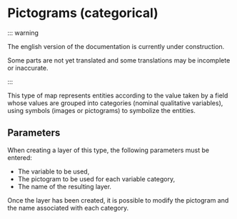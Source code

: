 # Pictograms (categorical)

::: warning

The english version of the documentation is currently under construction.

Some parts are not yet translated and some translations may be incomplete or inaccurate.

:::

This type of map represents entities according to the value taken by a field whose values are grouped into categories
(nominal qualitative variables), using symbols (images or pictograms) to symbolize the entities.

## Parameters

When creating a layer of this type, the following parameters must be entered:

- The variable to be used,
- The pictogram to be used for each variable category,
- The name of the resulting layer.

Once the layer has been created, it is possible to modify the pictogram and the name associated with each category.
